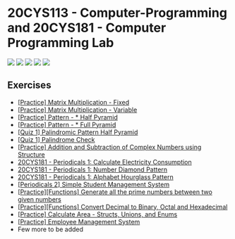 # 20CYS113 - Computer-Programming and 20CYS181 - Computer Programming Lab 
![](https://img.shields.io/badge/Batch-22CYS-lightgreen) ![](https://img.shields.io/badge/UG-blue) ![](https://img.shields.io/badge/Subject-CP-blue)
![](https://img.shields.io/badge/-HPOJ-brown) ![](https://img.shields.io/badge/Additional_Coverage-Code_Review-purple)  <br/>

## Exercises

- [[Practice] Matrix Multiplication - Fixed](https://hpoj.cb.amrita.edu:8000/problem/20cys113ramarr03)
- [[Practice] Matrix Multiplication - Variable](https://hpoj.cb.amrita.edu:8000/problem/20cys113ramarr04)
- [[Practice] Pattern - * Half Pyramid](https://hpoj.cb.amrita.edu:8000/problem/20cys113rampattern01)
- [[Practice] Pattern - * Full Pyramid](https://hpoj.cb.amrita.edu:8000/problem/20cys113rampattern02)
- [[Quiz 1] Palindromic Pattern Half Pyramid](https://hpoj.cb.amrita.edu:8000/problem/20cys113rampattern03)
- [[Quiz 1] Palindrome Check](https://hpoj.cb.amrita.edu:8000/problem/20cys113ramreal01)
- [[Practice] Addition and Subtraction of Complex Numbers using Structure](https://hpoj.cb.amrita.edu:8000/problem/20cys113ramstruct01)
- [20CYS181 - Periodicals 1: Calculate Electricity Consumption](https://hpoj.cb.amrita.edu:8000/problem/20cys181p1q2)
- [20CYS181 - Periodicals 1: Number Diamond Pattern](https://hpoj.cb.amrita.edu:8000/problem/20cys181p1s1)
- [20CYS181 - Periodicals 1: Alphabet Hourglass Pattern](https://hpoj.cb.amrita.edu:8000/problem/20cys181p1s2)
- [[Periodicals 2] Simple Student Management System](https://hpoj.cb.amrita.edu:8000/problem/20cys181p2)
- [[Practice][Functions] Generate all the prime numbers between two given numbers](https://hpoj.cb.amrita.edu:8000/problem/20cys181pract2)
- [[Practice][Functions] Convert Decimal to Binary, Octal and Hexadecimal](https://hpoj.cb.amrita.edu:8000/problem/20cys181pract4)
- [[Practice] Calculate Area - Structs, Unions, and Enums](https://hpoj.cb.amrita.edu:8000/problem/20cys181pract5)
- [[Practice] Employee Management System](https://hpoj.cb.amrita.edu:8000/problem/20cys181pract6)
- Few more to be added

